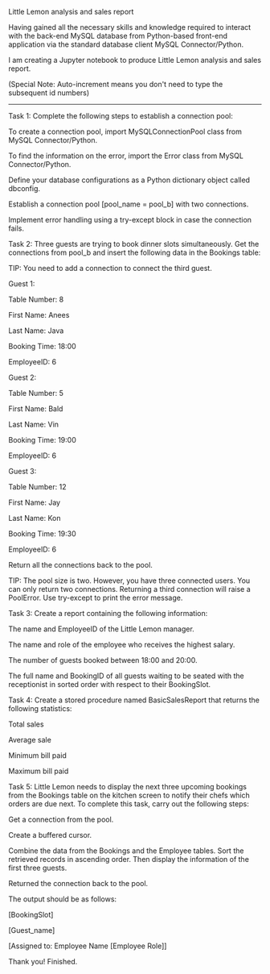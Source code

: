 Little Lemon analysis and sales report

Having gained all the necessary skills and knowledge required to interact with the back-end MySQL database from Python-based front-end application via the standard database client MySQL Connector/Python. 

I am creating a Jupyter notebook to produce Little Lemon analysis and sales report.
 
(Special Note: Auto-increment means you don't need to type the subsequent id numbers)

******************************************************************************
Task 1:
Complete the following steps to establish a connection pool:

To create a connection pool, import MySQLConnectionPool class from MySQL Connector/Python.

To find the information on the error, import the Error class from MySQL Connector/Python.

Define your database configurations as a Python dictionary object called dbconfig.

Establish a connection pool [pool_name = pool_b] with two connections. 

Implement error handling using a try-except block in case the connection fails. 

 

Task 2:
Three guests are trying to book dinner slots simultaneously. Get the connections from pool_b and insert the following data in the Bookings table:


TIP: You need to add a connection to connect the third guest.


Guest 1:

Table Number: 8

First Name: Anees

Last Name: Java

Booking Time: 18:00

EmployeeID: 6


Guest 2:

Table Number: 5

First Name: Bald

Last Name: Vin

Booking Time: 19:00

EmployeeID: 6


Guest 3:

Table Number: 12

First Name: Jay

Last Name: Kon

Booking Time: 19:30 

EmployeeID: 6


Return all the connections back to the pool. 


TIP: The pool size is two. However, you have three connected users. You can only return two connections. Returning a third connection will raise a PoolError. Use try-except to print the error message.  


Task 3:
Create a report containing the following information:

The name and EmployeeID of the Little Lemon manager.

The name and role of the employee who receives the highest salary.

The number of guests booked between 18:00 and 20:00.

The full name and BookingID of all guests waiting to be seated with the receptionist in sorted order with respect to their BookingSlot.

 

Task 4:
Create a stored procedure named BasicSalesReport that returns the following statistics: 

Total sales

Average sale

Minimum bill paid

Maximum bill paid

 

Task 5:
Little Lemon needs to display the next three upcoming bookings from the Bookings table on the kitchen screen to notify their chefs which orders are due next. To complete this task, carry out the following steps:

Get a connection from the pool.

Create a buffered cursor.

Combine the data from the Bookings and the Employee tables. Sort the retrieved records in ascending order. Then display the information of the first three guests. 

Returned the connection back to the pool.


The output should be as follows:

[BookingSlot]

[Guest_name]

[Assigned to: Employee Name [Employee Role]]

Thank you!
Finished.                                                                                                                   
